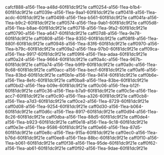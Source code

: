 cafcf888-a156-11ea-a48d-60f81dc9f21e
 caff0254-a156-11ea-b1b4-60f81dc9f21e
 caff039e-a156-11ea-9aa1-60f81dc9f21e
 caff0418-a156-11ea-acdc-60f81dc9f21e
 caff0498-a156-11ea-b561-60f81dc9f21e
 caff04fa-a156-11ea-b9c2-60f81dc9f21e
 caff0574-a156-11ea-9ab1-60f81dc9f21e
 caff05d8-a156-11ea-b8ae-60f81dc9f21e
 caff0718-a156-11ea-9fa2-60f81dc9f21e
 caff0790-a156-11ea-a647-60f81dc9f21e
 caff07d8-a156-11ea-9e78-60f81dc9f21e
 caff0808-a156-11ea-8350-60f81dc9f21e
 caff08f8-a156-11ea-880f-60f81dc9f21e
 caff0948-a156-11ea-83f6-60f81dc9f21e
 caff0970-a156-11ea-b79c-60f81dc9f21e
 caff09a2-a156-11ea-97b0-60f81dc9f21e
 caff09ca-a156-11ea-9917-60f81dc9f21e
 caff09f4-a156-11ea-adaa-60f81dc9f21e
 caff0a24-a156-11ea-9664-60f81dc9f21e
 caff0a4c-a156-11ea-967b-60f81dc9f21e
 caff0a74-a156-11ea-b9f9-60f81dc9f21e
 caff0a9c-a156-11ea-8c68-60f81dc9f21e
 caff0acc-a156-11ea-becf-60f81dc9f21e
 caff0af6-a156-11ea-83bd-60f81dc9f21e
 caff0b1e-a156-11ea-9414-60f81dc9f21e
 caff0b6e-a156-11ea-8efc-60f81dc9f21e
 caff0ba8-a156-11ea-83be-60f81dc9f21e
 caff0bd2-a156-11ea-b09e-60f81dc9f21e
 caff0c06-a156-11ea-b12f-60f81dc9f21e
 caff0c36-a156-11ea-b7a9-60f81dc9f21e
 caff0c5e-a156-11ea-acc7-60f81dc9f21e
 caff0c90-a156-11ea-a326-60f81dc9f21e
 caff0cb8-a156-11ea-a7d3-60f81dc9f21e
 caff0ce2-a156-11ea-8729-60f81dc9f21e
 caff0d08-a156-11ea-9254-60f81dc9f21e
 caff0d30-a156-11ea-b064-60f81dc9f21e
 caff0d6c-a156-11ea-8917-60f81dc9f21e
 caff0d94-a156-11ea-8c26-60f81dc9f21e
 caff0dba-a156-11ea-88d5-60f81dc9f21e
 caff0de4-a156-11ea-b923-60f81dc9f21e
 caff0e18-a156-11ea-9c18-60f81dc9f21e
 caff0e3e-a156-11ea-9586-60f81dc9f21e
 caff0e66-a156-11ea-87d5-60f81dc9f21e
 caff0e8c-a156-11ea-915a-60f81dc9f21e
 caff0ec0-a156-11ea-b76d-60f81dc9f21e
 caff0ee8-a156-11ea-88bc-60f81dc9f21e
 caff0f10-a156-11ea-b061-60f81dc9f21e
 caff0f38-a156-11ea-95de-60f81dc9f21e
 caff0f62-a156-11ea-ab61-60f81dc9f21e
 caff0f92-a156-11ea-9dae-60f81dc9f21e